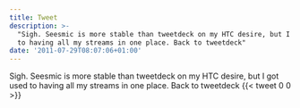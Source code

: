 ```yaml
---
title: Tweet
description: >-
  "Sigh. Seesmic is more stable than tweetdeck on my HTC desire, but I got used
  to having all my streams in one place. Back to tweetdeck"
date: '2011-07-29T08:07:06+01:00'
---
```

Sigh. Seesmic is more stable than tweetdeck on my HTC desire, but I got used to having all my streams in one place. Back to tweetdeck
      {{< tweet 0 0 >}}
    
